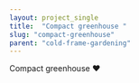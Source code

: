 ```yaml
---
layout: project_single
title:  "Compact greenhouse "
slug: "compact-greenhouse"
parent: "cold-frame-gardening"
---
```

Compact greenhouse ♥